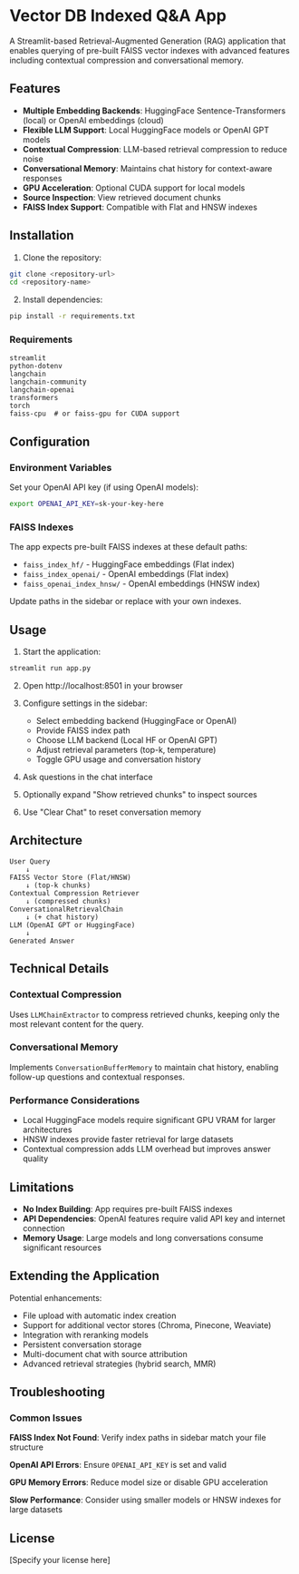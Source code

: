 # Vector DB Indexed Q&A App

A Streamlit-based Retrieval-Augmented Generation (RAG) application that enables querying of pre-built FAISS vector indexes with advanced features including contextual compression and conversational memory.

## Features

- **Multiple Embedding Backends**: HuggingFace Sentence-Transformers (local) or OpenAI embeddings (cloud)
- **Flexible LLM Support**: Local HuggingFace models or OpenAI GPT models
- **Contextual Compression**: LLM-based retrieval compression to reduce noise
- **Conversational Memory**: Maintains chat history for context-aware responses
- **GPU Acceleration**: Optional CUDA support for local models
- **Source Inspection**: View retrieved document chunks
- **FAISS Index Support**: Compatible with Flat and HNSW indexes

## Installation

1. Clone the repository:
```bash
git clone <repository-url>
cd <repository-name>
```

2. Install dependencies:
```bash
pip install -r requirements.txt
```

### Requirements

```
streamlit
python-dotenv
langchain
langchain-community
langchain-openai
transformers
torch
faiss-cpu  # or faiss-gpu for CUDA support
```

## Configuration

### Environment Variables

Set your OpenAI API key (if using OpenAI models):
```bash
export OPENAI_API_KEY=sk-your-key-here
```

### FAISS Indexes

The app expects pre-built FAISS indexes at these default paths:
- `faiss_index_hf/` - HuggingFace embeddings (Flat index)
- `faiss_index_openai/` - OpenAI embeddings (Flat index)  
- `faiss_openai_index_hnsw/` - OpenAI embeddings (HNSW index)

Update paths in the sidebar or replace with your own indexes.

## Usage

1. Start the application:
```bash
streamlit run app.py
```

2. Open http://localhost:8501 in your browser

3. Configure settings in the sidebar:
   - Select embedding backend (HuggingFace or OpenAI)
   - Provide FAISS index path
   - Choose LLM backend (Local HF or OpenAI GPT)
   - Adjust retrieval parameters (top-k, temperature)
   - Toggle GPU usage and conversation history

4. Ask questions in the chat interface

5. Optionally expand "Show retrieved chunks" to inspect sources

6. Use "Clear Chat" to reset conversation memory

## Architecture

```
User Query
    ↓
FAISS Vector Store (Flat/HNSW)
    ↓ (top-k chunks)
Contextual Compression Retriever
    ↓ (compressed chunks)
ConversationalRetrievalChain
    ↓ (+ chat history)
LLM (OpenAI GPT or HuggingFace)
    ↓
Generated Answer
```

## Technical Details

### Contextual Compression
Uses `LLMChainExtractor` to compress retrieved chunks, keeping only the most relevant content for the query.

### Conversational Memory
Implements `ConversationBufferMemory` to maintain chat history, enabling follow-up questions and contextual responses.

### Performance Considerations
- Local HuggingFace models require significant GPU VRAM for larger architectures
- HNSW indexes provide faster retrieval for large datasets
- Contextual compression adds LLM overhead but improves answer quality

## Limitations

- **No Index Building**: App requires pre-built FAISS indexes
- **API Dependencies**: OpenAI features require valid API key and internet connection
- **Memory Usage**: Large models and long conversations consume significant resources

## Extending the Application

Potential enhancements:
- File upload with automatic index creation
- Support for additional vector stores (Chroma, Pinecone, Weaviate)
- Integration with reranking models
- Persistent conversation storage
- Multi-document chat with source attribution
- Advanced retrieval strategies (hybrid search, MMR)

## Troubleshooting

### Common Issues

**FAISS Index Not Found**: Verify index paths in sidebar match your file structure

**OpenAI API Errors**: Ensure `OPENAI_API_KEY` is set and valid

**GPU Memory Errors**: Reduce model size or disable GPU acceleration

**Slow Performance**: Consider using smaller models or HNSW indexes for large datasets

## License

[Specify your license here]